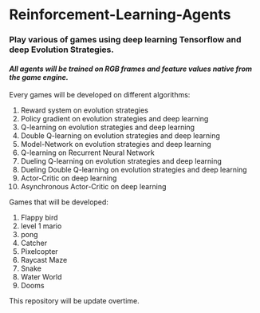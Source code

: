# Reinforcement-Learning-Agents
### Play various of games using deep learning Tensorflow and deep Evolution Strategies. 

#### *All agents will be trained on RGB frames and feature values native from the game engine.*

Every games will be developed on different algorithms:
1. Reward system on evolution strategies
2. Policy gradient on evolution strategies and deep learning
3. Q-learning on evolution strategies and deep learning
4. Double Q-learning on evolution strategies and deep learning
5. Model-Network on evolution strategies and deep learning
6. Q-learning on Recurrent Neural Network
7. Dueling Q-learning on evolution strategies and deep learning
9. Dueling Double Q-learning on evolution strategies and deep learning
10. Actor-Critic on deep learning
11. Asynchronous Actor-Critic on deep learning

Games that will be developed:
1. Flappy bird
2. level 1 mario
3. pong
4. Catcher
5. Pixelcopter
6. Raycast Maze
7. Snake
8. Water World
9. Dooms

This repository will be update overtime.
